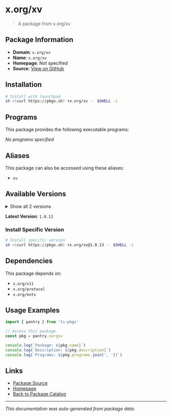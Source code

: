# x.org/xv

> A package from x.org/xv

## Package Information

- **Domain**: `x.org/xv`
- **Name**: `x.org/xv`
- **Homepage**: Not specified
- **Source**: [View on GitHub](https://github.com/pkgxdev/pantry/tree/main/projects/x.org/xv/package.yml)

## Installation

```bash
# Install with launchpad
sh <(curl https://pkgx.sh) +x.org/xv -- $SHELL -i
```

## Programs

This package provides the following executable programs:

*No programs specified*

## Aliases

This package can also be accessed using these aliases:

- `xv`

## Available Versions

<details>
<summary>Show all 2 versions</summary>

- `1.0.13`, `1.0.12`

</details>

**Latest Version**: `1.0.13`

### Install Specific Version

```bash
# Install specific version
sh <(curl https://pkgx.sh) +x.org/xv@1.0.13 -- $SHELL -i
```

## Dependencies

This package depends on:

- `x.org/x11`
- `x.org/protocol`
- `x.org/exts`

## Usage Examples

```typescript
import { pantry } from 'ts-pkgx'

// Access this package
const pkg = pantry.xorgxv

console.log(`Package: ${pkg.name}`)
console.log(`Description: ${pkg.description}`)
console.log(`Programs: ${pkg.programs.join(', ')}`)
```

## Links

- [Package Source](https://github.com/pkgxdev/pantry/tree/main/projects/x.org/xv/package.yml)
- [Homepage](#)
- [Back to Package Catalog](../package-catalog.md)

---

*This documentation was auto-generated from package data.*
